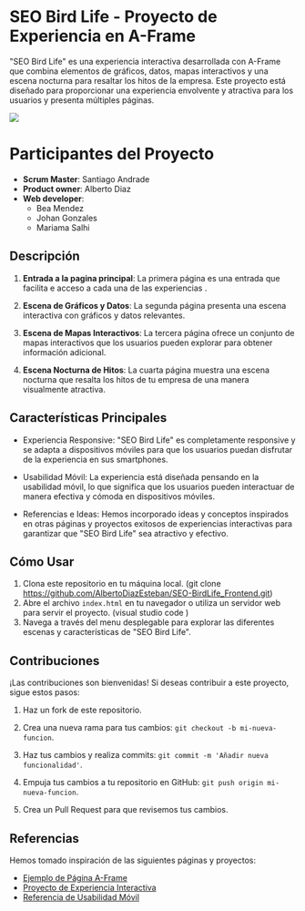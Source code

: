 

#  SEO Bird Life - Proyecto de Experiencia en A-Frame

"SEO Bird Life" es una experiencia interactiva desarrollada con A-Frame que combina elementos de gráficos, datos, mapas interactivos y una escena nocturna para resaltar los hitos de la empresa. Este proyecto está diseñado para proporcionar una experiencia envolvente y atractiva para los usuarios y presenta múltiples páginas.

            
<img src="http://www.asociacionparquedunar.org/575-medium_default/seo-birdlife.jpg">

# Participantes del Proyecto

-   **Scrum Master**: Santiago Andrade
-   **Product owner**: Alberto Diaz
-   **Web developer**:
    -   Bea Mendez
    -   Johan Gonzales
    -   Mariama Salhi

## Descripción

1.  **Entrada a la pagina principal**: La primera página es una entrada que facilita e acceso a cada una de las experiencias .
    
2.  **Escena de Gráficos y Datos**: La segunda página presenta una escena interactiva con gráficos y datos relevantes.
    
3.  **Escena de Mapas Interactivos**: La tercera página ofrece un conjunto de mapas interactivos que los usuarios pueden explorar para obtener información adicional.
    
4.  **Escena Nocturna de Hitos**: La cuarta página muestra una escena nocturna que resalta los hitos de tu empresa de una manera visualmente atractiva.

## Características Principales

-   Experiencia Responsive: "SEO Bird Life" es completamente responsive y se adapta a dispositivos móviles para que los usuarios puedan disfrutar de la experiencia en sus smartphones.
    
-   Usabilidad Móvil: La experiencia está diseñada pensando en la usabilidad móvil, lo que significa que los usuarios pueden interactuar de manera efectiva y cómoda en dispositivos móviles. 
    
-   Referencias e Ideas: Hemos incorporado ideas y conceptos inspirados en otras páginas y proyectos exitosos de experiencias interactivas para garantizar que "SEO Bird Life" sea atractivo y efectivo.

## Cómo Usar

1.  Clona este repositorio en tu máquina local.  (git clone https://github.com/AlbertoDiazEsteban/SEO-BirdLife_Frontend.git)    
3.  Abre el archivo `index.html` en tu navegador o utiliza un servidor web para servir el proyecto. (visual studio code )
4.  Navega a través del menu desplegable para explorar las diferentes escenas y características de "SEO Bird Life".

## Contribuciones

¡Las contribuciones son bienvenidas! Si deseas contribuir a este proyecto, sigue estos pasos:

1.  Haz un fork de este repositorio.
    
2.  Crea una nueva rama para tus cambios: `git checkout -b mi-nueva-funcion`.
    
3.  Haz tus cambios y realiza commits: `git commit -m 'Añadir nueva funcionalidad'`.
    
4.  Empuja tus cambios a tu repositorio en GitHub: `git push origin mi-nueva-funcion`.
    
5.  Crea un Pull Request para que revisemos tus cambios.

##  Referencias

Hemos tomado inspiración de las siguientes páginas y proyectos:

-   [Ejemplo de Página A-Frame](https://chat.openai.com/c/enlace_a_ejemplo1)
-   [Proyecto de Experiencia Interactiva](https://chat.openai.com/c/enlace_a_ejemplo2)
-   [Referencia de Usabilidad Móvil](https://chat.openai.com/c/enlace_a_ejemplo3)
